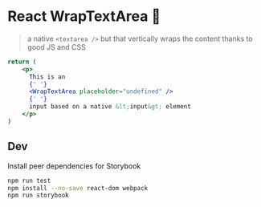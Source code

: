 # React WrapTextArea 🌭
> a native `<textarea />` but that vertically wraps the content
> thanks to good JS and CSS

```jsx
return (
    <p>
      This is an
      {' '}
      <WrapTextArea placeholder="undefined" />
      {' '}
      input based on a native &lt;input&gt; element
    </p>
)
```

## Dev
Install peer dependencies for Storybook
```sh
npm run test
npm install --no-save react-dom webpack
npm run storybook
```
